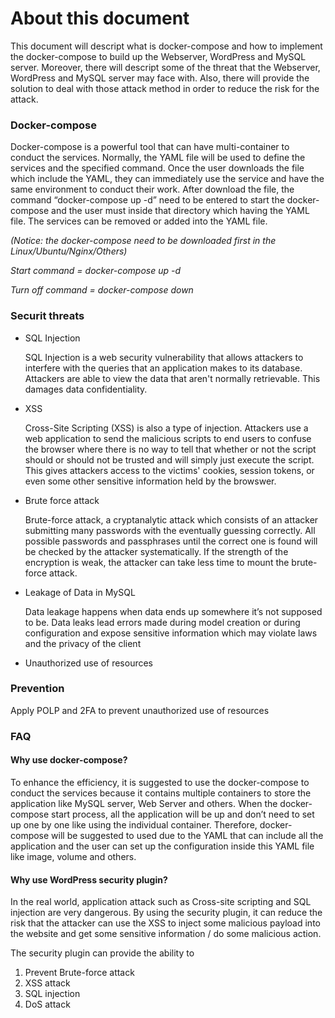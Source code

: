 <h1>About this document</h1>

<p>This document will descript what is docker-compose and how to implement the docker-compose to build up the Webserver, WordPress and MySQL server. Moreover, there will descript some of the threat that the Webserver, WordPress and MySQL server may face with. Also, there will provide the solution to deal with those attack method in order to reduce the risk for the attack.</p>


<h3>Docker-compose</h3> 
  
<p>Docker-compose is a powerful tool that can have multi-container to conduct the services. Normally, the YAML file will be used to define the services and the specified command. Once the user downloads the file which include the YAML, they can immediately use the service and have the same environment to conduct their work. After download the file, the command “docker-compose up -d” need to be entered to start the docker-compose and the user must inside that directory which having the YAML file. The services can be removed or added into the YAML file.</p>

<i>(Notice: the docker-compose need to be downloaded first in the Linux/Ubuntu/Nginx/Others)</i>
 
<i>Start command = docker-compose up -d</i> 

<i>Turn off command = docker-compose down</i>

<h3>Securit threats</h3>
<ul>
<li>SQL Injection

SQL Injection is a web security vulnerability that allows attackers to interfere with the queries that an application makes to its database. Attackers are able to view the data that aren't normally retrievable. This damages data confidentiality.</li>

<li>XSS

Cross-Site Scripting (XSS) is also a type of injection. Attackers use a web application to send the malicious scripts to end users to confuse the browser where there is no way to tell that whether or not the script should or should not be trusted and will simply just execute the script. This gives attackers access to the victims' cookies, session tokens, or even some other sensitive information held by the browswer.</li>

<li>Brute force attack

Brute-force attack, a cryptanalytic attack which consists of an attacker submitting many passwords with the eventually guessing correctly. All possible passwords and passphrases until the correct one is found will be checked by the attacker systematically. If the strength of the encryption is weak, the attacker can take less time to mount the brute-force attack.


</li>

<li>Leakage of Data in MySQL

Data leakage happens when data ends up somewhere it’s not supposed to be. Data leaks lead errors made during model creation or during configuration and expose sensitive information which may violate laws and the privacy of the client
</li>


<li>Unauthorized use of resources


</li>
</ul>

<h3>Prevention</h3>

Apply POLP and 2FA to prevent unauthorized use of resources

<h3>FAQ</h3> 
  
<h4>Why use docker-compose?</h4> 
 
<p>To enhance the efficiency, it is suggested to use the docker-compose to conduct the services because it contains multiple containers to store the application like MySQL server, Web Server and others. When the docker-compose start process, all the application will be up and don’t need to set up one by one like using the individual container. Therefore, docker-compose will be suggested to used due to the YAML that can include all the application and the user can set up the configuration inside this YAML file like image, volume and others.</p>

<h4>Why use WordPress security plugin?</h4> 

<p>In the real world, application attack such as Cross-site scripting and SQL injection are very dangerous. By using the security plugin, it can reduce the risk that the attacker can use the XSS to inject some malicious payload into the website and get some sensitive information / do some malicious action.</p>
 
<p>The security plugin can provide the ability to</p>
<ol>
<li>Prevent Brute-force attack</li>
<li>XSS attack</li>
<li>SQL injection</li>
<li>DoS attack</li>
</ol>
